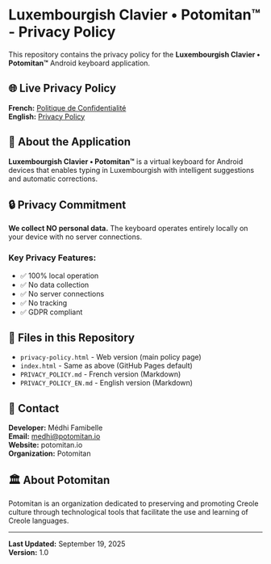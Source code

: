 # Luxembourgish Clavier • Potomitan™ - Privacy Policy

This repository contains the privacy policy for the **Luxembourgish Clavier • Potomitan™** Android keyboard application.

## 🌐 Live Privacy Policy

**French:** [Politique de Confidentialité](https://famibelle.github.io/kreyol-keyboard-privacy/privacy-policy.html)  
**English:** [Privacy Policy](https://famibelle.github.io/kreyol-keyboard-privacy/privacy-policy.html)

## 📱 About the Application

**Luxembourgish Clavier • Potomitan™** is a virtual keyboard for Android devices that enables typing in Luxembourgish with intelligent suggestions and automatic corrections.

## 🔒 Privacy Commitment

**We collect NO personal data.** The keyboard operates entirely locally on your device with no server connections.

### Key Privacy Features:
- ✅ 100% local operation
- ✅ No data collection
- ✅ No server connections  
- ✅ No tracking
- ✅ GDPR compliant

## 📄 Files in this Repository

- `privacy-policy.html` - Web version (main policy page)
- `index.html` - Same as above (GitHub Pages default)
- `PRIVACY_POLICY.md` - French version (Markdown)
- `PRIVACY_POLICY_EN.md` - English version (Markdown)

## 📧 Contact

**Developer:** Médhi Famibelle  
**Email:** medhi@potomitan.io  
**Website:** potomitan.io  
**Organization:** Potomitan

## 🏛️ About Potomitan

Potomitan is an organization dedicated to preserving and promoting Creole culture through technological tools that facilitate the use and learning of Creole languages.

---

**Last Updated:** September 19, 2025  
**Version:** 1.0